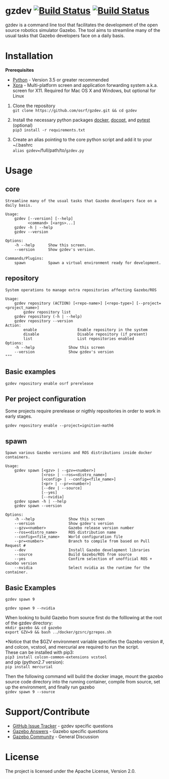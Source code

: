 # gzdev [![Build Status](https://travis-ci.org/osrf/gzdev.svg?branch=master)](https://travis-ci.org/osrf/gzdev) [![Build Status](https://build.osrfoundation.org/job/gzdev-ci-pr_any-xenial-amd64/badge/icon)](https://build.osrfoundation.org/job/gzdev-ci-pr_any-xenial-amd64)
gzdev is a command line tool that facilitates the development of the open source robotics simulator Gazebo. The tool aims to streamline many of the usual tasks that Gazebo developers face on a daily basis.

# Installation

**Prerequisites**
* [Python](https://www.python.org/downloads/) - Version 3.5 or greater recommended
* [Xpra](https://www.xpra.org/trac/wiki/Download) - Multi-platform screen and application forwarding system a.k.a. screen for X11. Required for Mac OS X and Windows, but optional for Linux

1. Clone the repository  
`git clone https://github.com/osrf/gzdev.git && cd gzdev`

2. Install the necessary python packages [docker](https://pypi.org/project/docker), [docopt](https://pypi.org/project/docker/), and [pytest](https://pypi.org/project/pytest/) (optional)  
`pip3 install -r requirements.txt`

3. Create an alias pointing to the core python script and add it to your ~/.bashrc  
`alias gzdev=`/full/path/to/`gzdev.py`

# Usage
## core
```
Streamline many of the usual tasks that Gazebo developers face on a daily basis.

Usage:
	gzdev [--version] [--help]
	      <command> [<args>...]
	gzdev -h | --help
	gzdev --version

Options:
	-h --help      Show this screen.
	--version      Show gzdev's version.

Commands/Plugins:
	spawn          Spawn a virtual environment ready for development.
```

## repository
```
System operations to manage extra repositories affecting Gazebo/ROS

Usage:
	gzdev repository (ACTION) [<repo-name>] [<repo-type>] [--project=<project_name>]
        gzdev repository list
	gzdev repository (-h | --help)
	gzdev repository --version
Action:
        enable                  Enable repository in the system
        disable                 Disable repository (if present)
        list                    List repositories enabled
Options:
	-h --help               Show this screen
	--version               Show gzdev's version
"""
```
## Basic examples
`gzdev repository enable osrf prerelease`

## Per project configuration
Some projects require prerelease or nigthly repositories in order to work in early
stages.

`gzdev repository enable --project=ignition-math6`

## spawn
```
Spawn various Gazebo versions and ROS distributions inside docker containers.

Usage:
	gzdev spawn [<gzv> | --gzv=<number>]
	            [<ros> | --ros=<distro_name>]
	            [<config> | --config=<file_name>]
	            [<pr> | --pr=<number>]
	            [--dev | --source]
	            [--yes]
	            [--nvidia]
	gzdev spawn -h | --help
	gzdev spawn --version

Options:
	-h --help               Show this screen
	--version               Show gzdev's version
	--gzv=<number>          Gazebo release version number
	--ros=<distro_name>     ROS distribution name
	--config=<file_name>    World configuration file
	--pr=<number>           Branch to compile from based on Pull Request #
	--dev                   Install Gazebo development libraries
	--source                Build Gazebo/ROS from source
	--yes                   Confirm selection of unofficial ROS + Gazebo version
	--nvidia                Select nvidia as the runtime for the container.
```
## Basic Examples
`gzdev spawn 9`

`gzdev spawn 9 --nvidia`

When looking to build Gazebo from source first do the folllowing at the root of the gzdev directory:  
`mkdir gazebo && cd gazebo`  
`export GZV=9 && bash ../docker/gzsrc/gzrepos.sh`  

*Notice that the $GZV environment variable specifies the Gazebo version #, and colcon, vcstool, and mercurial are required to run the script.  
These can be installed with pip3:  
`pip3 install colcon-common-extensions vcstool`  
and pip (python2.7 version):  
`pip install mercurial`

Then the following command will build the docker image, mount the gazebo source code directory into the running container, compile from source, set up the environment, and finally run gazebo  
`gzdev spawn 9 --source`


# Support/Contribute
* [GitHub Issue Tracker](https://github.com/osrf/gzdev/issues) - gzdev specific questions
* [Gazebo Answers](http://answers.gazebosim.org) - Gazebo specific questions
* [Gazebo Community](https://community.gazebosim.org) - General Discussion

# License
The project is licensed under the Apache License, Version 2.0.
